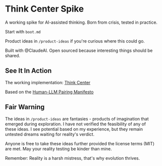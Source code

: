 # Think Center Spike

A working spike for AI-assisted thinking. Born from crisis, tested in practice.

Start with `boot.md`

Product ideas in `/product-ideas` if you're curious where this could go.

Built with @ClaudeAI. Open sourced because interesting things should be shared.

## See It In Action

The working implementation: [Think Center](https://github.com/achamian/think-center)

Based on the [Human-LLM Pairing Manifesto](https://github.com/achamian/human-llm-pairing-manifesto)

## Fair Warning

The ideas in `/product-ideas` are fantasies - products of imagination that emerged during exploration. I have not verified the feasibility of any of these ideas. I see potential based on my experience, but they remain untested dreams waiting for reality's verdict.

Anyone is free to take these ideas further provided the license terms (MIT) are met. May your reality testing be kinder than mine.

Remember: Reality is a harsh mistress, that's why evolution thrives.

